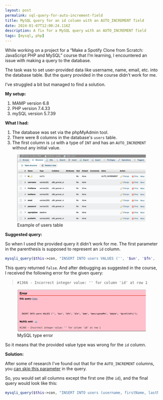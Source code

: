 ```yaml
---
layout: post
permalink: sql-query-for-auto-increment-field
title: MySQL query for an id column with an AUTO_INCREMENT field
date: 2024-01-07T12:00:24.116Z
description: A fix for a MySQL query with an AUTO_INCREMENT field
tags: [mysql, php]
---
```


While working on a project for a “Make a Spotify Clone from Scratch: JavaScript PHP and MySQL” course that I’m learning, I encountered an issue with making a query to the database.

The task was to set user-provided data like username, name, email, etc. into the database table. But the query provided in the course didn’t work for me.

I’ve struggled a bit but managed to find a solution.

**My setup:**

1. MAMP version 6.8
2. PHP version 7.4.33
3. mySQL version 5.7.39

**What I had:**

1. The database was set via the phpMyAdmin tool.
2. There were 8 columns in the database's `users` table.
3. The first column is `id` with a type of `INT` and has an `AUTO_INCREMENT` without any initial value.

<figure class="figure-centered">
  <img class="shadow" loading="lazy" src="/images/misc/users-table.webp" alt="Example of users table">
  <figcaption>Example of users table</figcaption>
</figure>

**Suggested query:**

So when I used the provided query it didn't work for me. The first parameter in the parenthesis is supposed to represent an `id` column.

```php
mysqli_query($this->con, "INSERT INTO users VALUES ('', '$un', '$fn', '$ln', '$em', '$encryptedPw', '$date', '$profilePic')");
```

This query returned `false`. And after debugging as suggested in the course, I received the following error for the given query:

> `#1366 - Incorrect integer value: '' for column 'id' at row 1`

<figure class="figure-centered">
  <img class="shadow" loading="lazy" src="/images/misc/mysql-type-error.webp" alt="MySQL type error">
  <figcaption>MySQL type error</figcaption>
</figure>

So it means that the provided value type was wrong for the `id` column.

**Solution:**

After some of research I've found out that for the `AUTO_INCREMENT` columns, you [can skip this parameter]((https://www.w3schools.com/mysql/mysql_autoincrement.asp){:target="_blank"}) in the query.

So, you would set all columns except the first one (the `id`), and the final query would look like this:

```php
mysqli_query($this->con, "INSERT INTO users (username, firstName, lastName, email, password, signUpDate, profilePic) VALUES ('$un', '$fn', '$ln', '$em', '$encryptedPw', '$date', '$profilePic')");
```
